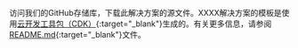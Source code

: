 访问我们的GitHub存储库，下载此解决方案的源文件。XXXX解决方案的模板是使用[云开发工具包（CDK）](http://aws.amazon.com/cdk/){:target="_blank"}生成的。有关更多信息，请参阅[README.md](https://github.com/awslabs/stable-diffusion-aws-extension/blob/main/README.md){:target="_blank"}文件。
